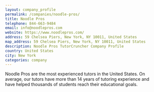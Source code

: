 ```yaml
---
layout: company_profile
permalink: /companies/noodle-pros/
title: Noodle Pros
telephone: 844-663-9484
email: info@noodlepros.com
website: https://www.noodlepros.com/
address: 59 Chelsea Piers, New York, NY 10011, United States
map_address: 59 Chelsea Piers, New York, NY 10011, United States
description: Noodle Pros TutorCruncher Company Profile
country: United States
city: New York
categories: company
---
```

Noodle Pros are the most experienced tutors in the United States. On average, our tutors have more than 14 years of tutoring experience and have helped thousands of students reach their educational goals.
